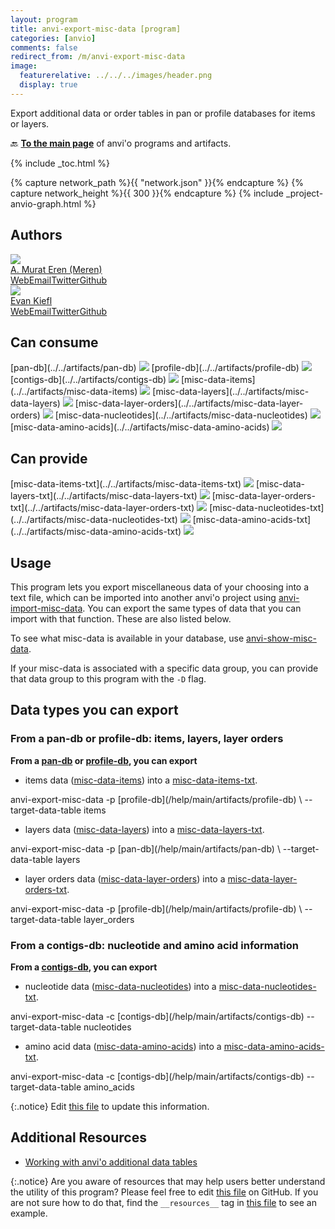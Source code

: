 ```yaml
---
layout: program
title: anvi-export-misc-data [program]
categories: [anvio]
comments: false
redirect_from: /m/anvi-export-misc-data
image:
  featurerelative: ../../../images/header.png
  display: true
---
```


Export additional data or order tables in pan or profile databases for items or layers.

🔙 **[To the main page](../../)** of anvi'o programs and artifacts.


{% include _toc.html %}
<div id="svg" class="subnetwork"></div>
{% capture network_path %}{{ "network.json" }}{% endcapture %}
{% capture network_height %}{{ 300 }}{% endcapture %}
{% include _project-anvio-graph.html %}


## Authors

<div class="anvio-person"><div class="anvio-person-info"><div class="anvio-person-photo"><img class="anvio-person-photo-img" src="../../images/authors/meren.jpg" /></div><div class="anvio-person-info-box"><a href="/people/meren" target="_blank"><span class="anvio-person-name">A. Murat Eren (Meren)</span></a><div class="anvio-person-social-box"><a href="http://merenlab.org" class="person-social" target="_blank"><i class="fa fa-fw fa-home"></i>Web</a><a href="mailto:a.murat.eren@gmail.com" class="person-social" target="_blank"><i class="fa fa-fw fa-envelope-square"></i>Email</a><a href="http://twitter.com/merenbey" class="person-social" target="_blank"><i class="fa fa-fw fa-twitter-square"></i>Twitter</a><a href="http://github.com/meren" class="person-social" target="_blank"><i class="fa fa-fw fa-github"></i>Github</a></div></div></div></div>

<div class="anvio-person"><div class="anvio-person-info"><div class="anvio-person-photo"><img class="anvio-person-photo-img" src="../../images/authors/ekiefl.jpg" /></div><div class="anvio-person-info-box"><a href="/people/ekiefl" target="_blank"><span class="anvio-person-name">Evan Kiefl</span></a><div class="anvio-person-social-box"><a href="http://ekiefl.github.io" class="person-social" target="_blank"><i class="fa fa-fw fa-home"></i>Web</a><a href="mailto:kiefl.evan@gmail.com" class="person-social" target="_blank"><i class="fa fa-fw fa-envelope-square"></i>Email</a><a href="http://twitter.com/evankiefl" class="person-social" target="_blank"><i class="fa fa-fw fa-twitter-square"></i>Twitter</a><a href="http://github.com/ekiefl" class="person-social" target="_blank"><i class="fa fa-fw fa-github"></i>Github</a></div></div></div></div>



## Can consume


<p style="text-align: left" markdown="1"><span class="artifact-r">[pan-db](../../artifacts/pan-db) <img src="../../images/icons/DB.png" class="artifact-icon-mini" /></span> <span class="artifact-r">[profile-db](../../artifacts/profile-db) <img src="../../images/icons/DB.png" class="artifact-icon-mini" /></span> <span class="artifact-r">[contigs-db](../../artifacts/contigs-db) <img src="../../images/icons/DB.png" class="artifact-icon-mini" /></span> <span class="artifact-r">[misc-data-items](../../artifacts/misc-data-items) <img src="../../images/icons/CONCEPT.png" class="artifact-icon-mini" /></span> <span class="artifact-r">[misc-data-layers](../../artifacts/misc-data-layers) <img src="../../images/icons/CONCEPT.png" class="artifact-icon-mini" /></span> <span class="artifact-r">[misc-data-layer-orders](../../artifacts/misc-data-layer-orders) <img src="../../images/icons/CONCEPT.png" class="artifact-icon-mini" /></span> <span class="artifact-r">[misc-data-nucleotides](../../artifacts/misc-data-nucleotides) <img src="../../images/icons/CONCEPT.png" class="artifact-icon-mini" /></span> <span class="artifact-r">[misc-data-amino-acids](../../artifacts/misc-data-amino-acids) <img src="../../images/icons/CONCEPT.png" class="artifact-icon-mini" /></span></p>


## Can provide


<p style="text-align: left" markdown="1"><span class="artifact-p">[misc-data-items-txt](../../artifacts/misc-data-items-txt) <img src="../../images/icons/TXT.png" class="artifact-icon-mini" /></span> <span class="artifact-p">[misc-data-layers-txt](../../artifacts/misc-data-layers-txt) <img src="../../images/icons/TXT.png" class="artifact-icon-mini" /></span> <span class="artifact-p">[misc-data-layer-orders-txt](../../artifacts/misc-data-layer-orders-txt) <img src="../../images/icons/TXT.png" class="artifact-icon-mini" /></span> <span class="artifact-p">[misc-data-nucleotides-txt](../../artifacts/misc-data-nucleotides-txt) <img src="../../images/icons/TXT.png" class="artifact-icon-mini" /></span> <span class="artifact-p">[misc-data-amino-acids-txt](../../artifacts/misc-data-amino-acids-txt) <img src="../../images/icons/TXT.png" class="artifact-icon-mini" /></span></p>


## Usage


This program lets you export miscellaneous data of your choosing into a text file, which can be imported into another anvi'o project using <span class="artifact-p">[anvi-import-misc-data](/help/main/programs/anvi-import-misc-data)</span>. You can export the same types of data that you can import with that function. These are also listed below.

To see what misc-data is available in your database, use <span class="artifact-p">[anvi-show-misc-data](/help/main/programs/anvi-show-misc-data)</span>. 

If your misc-data is associated with a specific data group, you can provide that data group to this program with the `-D` flag. 

## Data types you can export 

### From a pan-db or profile-db: items, layers, layer orders

**From a <span class="artifact-n">[pan-db](/help/main/artifacts/pan-db)</span> or <span class="artifact-n">[profile-db](/help/main/artifacts/profile-db)</span>, you can export**

- items data (<span class="artifact-n">[misc-data-items](/help/main/artifacts/misc-data-items)</span>) into a <span class="artifact-n">[misc-data-items-txt](/help/main/artifacts/misc-data-items-txt)</span>. 

<div class="codeblock" markdown="1">
anvi&#45;export&#45;misc&#45;data &#45;p <span class="artifact&#45;n">[profile&#45;db](/help/main/artifacts/profile&#45;db)</span> \
                      &#45;&#45;target&#45;data&#45;table items 
</div>

- layers data (<span class="artifact-n">[misc-data-layers](/help/main/artifacts/misc-data-layers)</span>) into a <span class="artifact-n">[misc-data-layers-txt](/help/main/artifacts/misc-data-layers-txt)</span>.  

<div class="codeblock" markdown="1">
anvi&#45;export&#45;misc&#45;data &#45;p <span class="artifact&#45;n">[pan&#45;db](/help/main/artifacts/pan&#45;db)</span> \
                      &#45;&#45;target&#45;data&#45;table layers 
</div>

- layer orders data (<span class="artifact-n">[misc-data-layer-orders](/help/main/artifacts/misc-data-layer-orders)</span>) into a <span class="artifact-n">[misc-data-layer-orders-txt](/help/main/artifacts/misc-data-layer-orders-txt)</span>. 

<div class="codeblock" markdown="1">
anvi&#45;export&#45;misc&#45;data &#45;p <span class="artifact&#45;n">[profile&#45;db](/help/main/artifacts/profile&#45;db)</span> \
                      &#45;&#45;target&#45;data&#45;table layer_orders 
</div>

### From a contigs-db: nucleotide and amino acid information

**From a <span class="artifact-n">[contigs-db](/help/main/artifacts/contigs-db)</span>, you can export**

- nucleotide data (<span class="artifact-n">[misc-data-nucleotides](/help/main/artifacts/misc-data-nucleotides)</span>) into a <span class="artifact-n">[misc-data-nucleotides-txt](/help/main/artifacts/misc-data-nucleotides-txt)</span>.

<div class="codeblock" markdown="1">
anvi&#45;export&#45;misc&#45;data &#45;c <span class="artifact&#45;n">[contigs&#45;db](/help/main/artifacts/contigs&#45;db)</span> 
                      &#45;&#45;target&#45;data&#45;table nucleotides
</div>

- amino acid data (<span class="artifact-n">[misc-data-amino-acids](/help/main/artifacts/misc-data-amino-acids)</span>) into a <span class="artifact-n">[misc-data-amino-acids-txt](/help/main/artifacts/misc-data-amino-acids-txt)</span>.

<div class="codeblock" markdown="1">
anvi&#45;export&#45;misc&#45;data &#45;c <span class="artifact&#45;n">[contigs&#45;db](/help/main/artifacts/contigs&#45;db)</span> 
                      &#45;&#45;target&#45;data&#45;table amino_acids
</div>


{:.notice}
Edit [this file](https://github.com/merenlab/anvio/tree/master/anvio/docs/programs/anvi-export-misc-data.md) to update this information.


## Additional Resources


* [Working with anvi&#x27;o additional data tables](http://merenlab.org/2017/12/11/additional-data-tables/#views-items-layers-orders-some-anvio-terminology)


{:.notice}
Are you aware of resources that may help users better understand the utility of this program? Please feel free to edit [this file](https://github.com/merenlab/anvio/tree/master/bin/anvi-export-misc-data) on GitHub. If you are not sure how to do that, find the `__resources__` tag in [this file](https://github.com/merenlab/anvio/blob/master/bin/anvi-interactive) to see an example.
